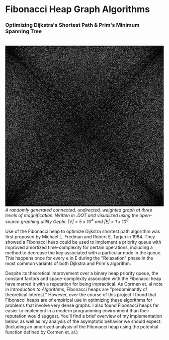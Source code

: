 # Fibonacci Heap Graph Algorithms
### Optimizing Dijkstra's Shortest Path & Prim's Minimum Spanning Tree<br><br>
![](Documentation/GraphAnimation.gif)<br>
_A randomly generated connected, undirected, weighted graph at three levels of magnification. Written in .DOT and visualized using the open-source graphing utility Gephi. |V| = 5 x 10<sup>4</sup> and |E| = 1 x 10<sup>8</sup>_<br>

Use of the Fibonacci heap to optimize Dijkstra shortest path algorithm was first proposed by Michael L. Fredman and Robert E. Tarjan in 1984. They showed a Fibonacci heap could be used to implement a priority queue with improved amortized time-complexity for certain operations, including a method to decrease the key associated with a particular node in the queue. This happens once for every e in E during the "Relaxation" phase in the most common variants of both Dijkstra and Prim's algorithm. 

Despite its theoretical improvement over a binary heap priority queue, the constant factors and space-complexity associated with the Fibonacci heap have marred it with a reputation for being impractical. As Cormen et. al note in _Introduction to Algorithms_, Fibonacci heaps are "predominantly of theoretical interest." However, over the course of this project I found that Fibonacci heaps are of empirical use in optimizing these algorithms for problems that involve very dense graphs. I also found Fibonacci heaps far easier to implement in a modern programming environment than their reputation would suggest. You'll find a brief overview of my implementation below, as well as my analysis of the asymptotic behavior we should expect. (Including an amortized analysis of the Fibonacci heap using the potential function defined by Cormen et. al.) 
